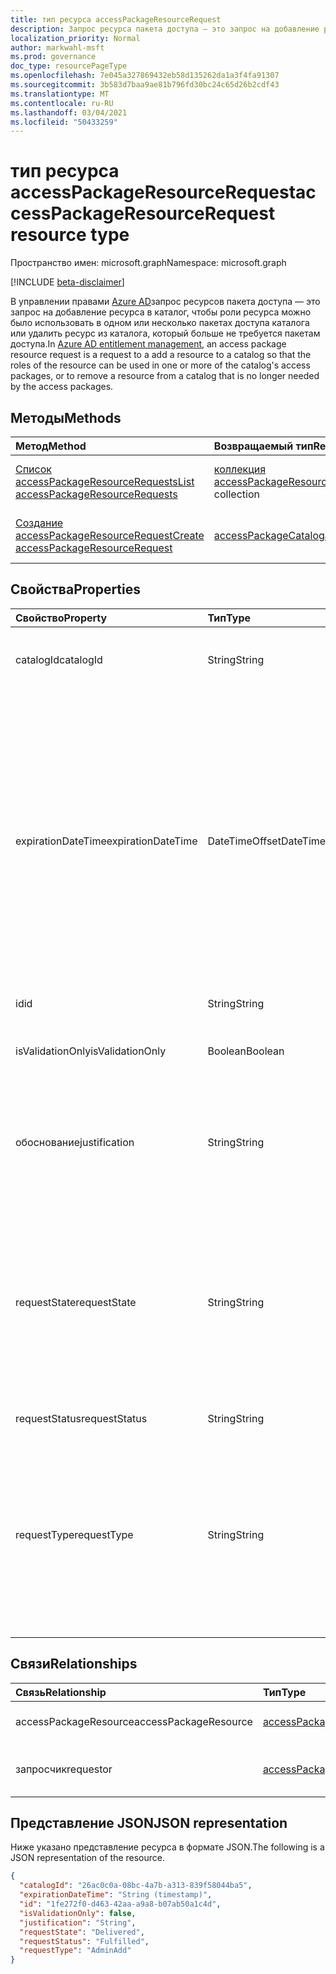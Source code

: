 ```yaml
---
title: тип ресурса accessPackageResourceRequest
description: Запрос ресурса пакета доступа — это запрос на добавление ресурса в каталог, чтобы роли ресурса можно было использовать в одном или более пакетах доступа каталога.
localization_priority: Normal
author: markwahl-msft
ms.prod: governance
doc_type: resourcePageType
ms.openlocfilehash: 7e045a327869432eb58d135262da1a3f4fa91307
ms.sourcegitcommit: 3b583d7baa9ae81b796fd30bc24c65d26b2cdf43
ms.translationtype: MT
ms.contentlocale: ru-RU
ms.lasthandoff: 03/04/2021
ms.locfileid: "50433259"
---
```

# <a name="accesspackageresourcerequest-resource-type"></a><span data-ttu-id="f1e0c-103">тип ресурса accessPackageResourceRequest</span><span class="sxs-lookup"><span data-stu-id="f1e0c-103">accessPackageResourceRequest resource type</span></span>

<span data-ttu-id="f1e0c-104">Пространство имен: microsoft.graph</span><span class="sxs-lookup"><span data-stu-id="f1e0c-104">Namespace: microsoft.graph</span></span>

[!INCLUDE [beta-disclaimer](../../includes/beta-disclaimer.md)]

<span data-ttu-id="f1e0c-105">В управлении правами [Azure AD](entitlementmanagement-root.md)запрос ресурсов пакета доступа — это запрос на добавление ресурса в каталог, чтобы роли ресурса можно было использовать в одном или несколько пакетах доступа каталога или удалить ресурс из каталога, который больше не требуется пакетам доступа.</span><span class="sxs-lookup"><span data-stu-id="f1e0c-105">In [Azure AD entitlement management](entitlementmanagement-root.md), an access package resource request is a request to a add a resource to a catalog so that the roles of the resource can be used in one or more of the catalog's access packages, or to remove a resource from a catalog that is no longer needed by the access packages.</span></span>

## <a name="methods"></a><span data-ttu-id="f1e0c-106">Методы</span><span class="sxs-lookup"><span data-stu-id="f1e0c-106">Methods</span></span>

| <span data-ttu-id="f1e0c-107">Метод</span><span class="sxs-lookup"><span data-stu-id="f1e0c-107">Method</span></span>       | <span data-ttu-id="f1e0c-108">Возвращаемый тип</span><span class="sxs-lookup"><span data-stu-id="f1e0c-108">Return Type</span></span> | <span data-ttu-id="f1e0c-109">Описание</span><span class="sxs-lookup"><span data-stu-id="f1e0c-109">Description</span></span> |
|:-------------|:------------|:------------|
| [<span data-ttu-id="f1e0c-110">Список accessPackageResourceRequests</span><span class="sxs-lookup"><span data-stu-id="f1e0c-110">List accessPackageResourceRequests</span></span>](../api/accesspackageresourcerequest-list.md) | <span data-ttu-id="f1e0c-111">[коллекция accessPackageResourceRequest](accesspackageresourcerequest.md)</span><span class="sxs-lookup"><span data-stu-id="f1e0c-111">[accessPackageResourceRequest](accesspackageresourcerequest.md) collection</span></span> | <span data-ttu-id="f1e0c-112">Извлечение списка **объектов accessPackageResourceRequest.**</span><span class="sxs-lookup"><span data-stu-id="f1e0c-112">Retrieve a list of **accessPackageResourceRequest** objects.</span></span> |
| [<span data-ttu-id="f1e0c-113">Создание accessPackageResourceRequest</span><span class="sxs-lookup"><span data-stu-id="f1e0c-113">Create accessPackageResourceRequest</span></span>](../api/accesspackageresourcerequest-post.md) | [<span data-ttu-id="f1e0c-114">accessPackageCatalog</span><span class="sxs-lookup"><span data-stu-id="f1e0c-114">accessPackageCatalog</span></span>](accesspackageresourcerequest.md) | <span data-ttu-id="f1e0c-115">Создание нового **объекта accessPackageResourceRequest.**</span><span class="sxs-lookup"><span data-stu-id="f1e0c-115">Create a new **accessPackageResourceRequest** object.</span></span> |

## <a name="properties"></a><span data-ttu-id="f1e0c-116">Свойства</span><span class="sxs-lookup"><span data-stu-id="f1e0c-116">Properties</span></span>

| <span data-ttu-id="f1e0c-117">Свойство</span><span class="sxs-lookup"><span data-stu-id="f1e0c-117">Property</span></span>     | <span data-ttu-id="f1e0c-118">Тип</span><span class="sxs-lookup"><span data-stu-id="f1e0c-118">Type</span></span>        | <span data-ttu-id="f1e0c-119">Описание</span><span class="sxs-lookup"><span data-stu-id="f1e0c-119">Description</span></span> |
|:-------------|:------------|:------------|
|<span data-ttu-id="f1e0c-120">catalogId</span><span class="sxs-lookup"><span data-stu-id="f1e0c-120">catalogId</span></span>|<span data-ttu-id="f1e0c-121">String</span><span class="sxs-lookup"><span data-stu-id="f1e0c-121">String</span></span>|<span data-ttu-id="f1e0c-122">Уникальный ID каталога пакетов доступа.</span><span class="sxs-lookup"><span data-stu-id="f1e0c-122">The unique ID of the access package catalog.</span></span>|
|<span data-ttu-id="f1e0c-123">expirationDateTime</span><span class="sxs-lookup"><span data-stu-id="f1e0c-123">expirationDateTime</span></span>|<span data-ttu-id="f1e0c-124">DateTimeOffset</span><span class="sxs-lookup"><span data-stu-id="f1e0c-124">DateTimeOffset</span></span>|<span data-ttu-id="f1e0c-p101">Тип Timestamp представляет сведения о времени и дате с использованием формата ISO 8601 (всегда используется формат UTC). Например, значение полуночи 1 января 2014 г. в формате UTC выглядит так: `'2014-01-01T00:00:00Z'`.</span><span class="sxs-lookup"><span data-stu-id="f1e0c-p101">The Timestamp type represents date and time information using ISO 8601 format and is always in UTC time. For example, midnight UTC on Jan 1, 2014 would look like this: `'2014-01-01T00:00:00Z'`</span></span>|
|<span data-ttu-id="f1e0c-127">id</span><span class="sxs-lookup"><span data-stu-id="f1e0c-127">id</span></span>|<span data-ttu-id="f1e0c-128">String</span><span class="sxs-lookup"><span data-stu-id="f1e0c-128">String</span></span>| <span data-ttu-id="f1e0c-129">Только для чтения.</span><span class="sxs-lookup"><span data-stu-id="f1e0c-129">Read-only.</span></span>|
|<span data-ttu-id="f1e0c-130">isValidationOnly</span><span class="sxs-lookup"><span data-stu-id="f1e0c-130">isValidationOnly</span></span>|<span data-ttu-id="f1e0c-131">Boolean</span><span class="sxs-lookup"><span data-stu-id="f1e0c-131">Boolean</span></span>|<span data-ttu-id="f1e0c-132">Если установлено, ресурс не добавляется.</span><span class="sxs-lookup"><span data-stu-id="f1e0c-132">If set, does not add the resource.</span></span>|
|<span data-ttu-id="f1e0c-133">обоснование</span><span class="sxs-lookup"><span data-stu-id="f1e0c-133">justification</span></span>|<span data-ttu-id="f1e0c-134">String</span><span class="sxs-lookup"><span data-stu-id="f1e0c-134">String</span></span>|<span data-ttu-id="f1e0c-135">Обоснование запроса для добавления или удаления ресурса.</span><span class="sxs-lookup"><span data-stu-id="f1e0c-135">The requestor's justification for adding or removing the resource.</span></span>|
|<span data-ttu-id="f1e0c-136">requestState</span><span class="sxs-lookup"><span data-stu-id="f1e0c-136">requestState</span></span>|<span data-ttu-id="f1e0c-137">String</span><span class="sxs-lookup"><span data-stu-id="f1e0c-137">String</span></span>| <span data-ttu-id="f1e0c-138">Результат того, удалось ли службе добавить ресурс в каталог.</span><span class="sxs-lookup"><span data-stu-id="f1e0c-138">The outcome of whether the service was able to add the resource to the catalog.</span></span>  <span data-ttu-id="f1e0c-139">Значение, если `Delivered` ресурс был добавлен или удален.</span><span class="sxs-lookup"><span data-stu-id="f1e0c-139">The value is `Delivered` if the resource was added or removed.</span></span> <span data-ttu-id="f1e0c-140">Только для чтения.</span><span class="sxs-lookup"><span data-stu-id="f1e0c-140">Read-Only.</span></span>|
|<span data-ttu-id="f1e0c-141">requestStatus</span><span class="sxs-lookup"><span data-stu-id="f1e0c-141">requestStatus</span></span>|<span data-ttu-id="f1e0c-142">String</span><span class="sxs-lookup"><span data-stu-id="f1e0c-142">String</span></span>|<span data-ttu-id="f1e0c-143">Только для чтения.</span><span class="sxs-lookup"><span data-stu-id="f1e0c-143">Read-only.</span></span>|
|<span data-ttu-id="f1e0c-144">requestType</span><span class="sxs-lookup"><span data-stu-id="f1e0c-144">requestType</span></span>|<span data-ttu-id="f1e0c-145">String</span><span class="sxs-lookup"><span data-stu-id="f1e0c-145">String</span></span>|<span data-ttu-id="f1e0c-146">Используйте для добавления ресурса, если вызываемая является администратором или владельцем ресурса, или `AdminAdd` `AdminRemove` для удаления ресурса.</span><span class="sxs-lookup"><span data-stu-id="f1e0c-146">Use `AdminAdd` to add a resource, if the caller is an administrator or resource owner, or `AdminRemove` to remove a resource.</span></span> |

## <a name="relationships"></a><span data-ttu-id="f1e0c-147">Связи</span><span class="sxs-lookup"><span data-stu-id="f1e0c-147">Relationships</span></span>

| <span data-ttu-id="f1e0c-148">Связь</span><span class="sxs-lookup"><span data-stu-id="f1e0c-148">Relationship</span></span> | <span data-ttu-id="f1e0c-149">Тип</span><span class="sxs-lookup"><span data-stu-id="f1e0c-149">Type</span></span>        | <span data-ttu-id="f1e0c-150">Описание</span><span class="sxs-lookup"><span data-stu-id="f1e0c-150">Description</span></span> |
|:-------------|:------------|:------------|
|<span data-ttu-id="f1e0c-151">accessPackageResource</span><span class="sxs-lookup"><span data-stu-id="f1e0c-151">accessPackageResource</span></span>|[<span data-ttu-id="f1e0c-152">accessPackageResource</span><span class="sxs-lookup"><span data-stu-id="f1e0c-152">accessPackageResource</span></span>](accesspackageresource.md)| <span data-ttu-id="f1e0c-153">Допускается значение null.</span><span class="sxs-lookup"><span data-stu-id="f1e0c-153">Nullable.</span></span>|
|<span data-ttu-id="f1e0c-154">запросчик</span><span class="sxs-lookup"><span data-stu-id="f1e0c-154">requestor</span></span>|[<span data-ttu-id="f1e0c-155">accessPackageSubject</span><span class="sxs-lookup"><span data-stu-id="f1e0c-155">accessPackageSubject</span></span>](accesspackagesubject.md)| <span data-ttu-id="f1e0c-p103">Только для чтения. Допускается значение null.</span><span class="sxs-lookup"><span data-stu-id="f1e0c-p103">Read-only. Nullable.</span></span>|

## <a name="json-representation"></a><span data-ttu-id="f1e0c-158">Представление JSON</span><span class="sxs-lookup"><span data-stu-id="f1e0c-158">JSON representation</span></span>

<span data-ttu-id="f1e0c-159">Ниже указано представление ресурса в формате JSON.</span><span class="sxs-lookup"><span data-stu-id="f1e0c-159">The following is a JSON representation of the resource.</span></span>

<!-- {
  "blockType": "resource",
  "optionalProperties": [

  ],
  "@odata.type": "microsoft.graph.accessPackageResourceRequest",
  "keyProperty": "id"
}-->

```json
{
  "catalogId": "26ac0c0a-08bc-4a7b-a313-839f58044ba5",
  "expirationDateTime": "String (timestamp)",
  "id": "1fe272f0-d463-42aa-a9a8-b07ab50a1c4d",
  "isValidationOnly": false,
  "justification": "String",
  "requestState": "Delivered",
  "requestStatus": "Fulfilled",
  "requestType": "AdminAdd"
}
```

<!-- uuid: 16cd6b66-4b1a-43a1-adaf-3a886856ed98
2019-02-04 14:57:30 UTC -->
<!-- {
  "type": "#page.annotation",
  "description": "accessPackageResourceRequest resource",
  "keywords": "",
  "section": "documentation",
  "tocPath": ""
}-->


